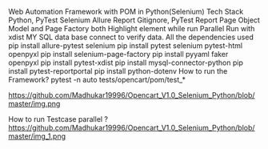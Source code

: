 Web Automation Framework with POM in Python(Selenium)
Tech Stack
Python, PyTest
Selenium
Allure Report
Gitignore, PyTest Report
Page Object Model and Page Factory both
Highlight element while run
Parallel Run with xdist
MY SQL data base connect to verify data.
All the dependencies used
pip install allure-pytest selenium
pip install pytest selenium pytest-html openpyxl
pip install selenium-page-factory
pip install pyyaml faker openpyxl
pip install pytest-xdist
pip install mysql-connector-python
pip install pytest-reportportal
pip install python-dotenv
How to run the Framework?
 pytest -n auto tests/opencart/pom/test_*

https://github.com/Madhukar19996/Opencart_V1.0_Selenium_Python/blob/master/img.png

How to run Testcase parallel ?
https://github.com/Madhukar19996/Opencart_V1.0_Selenium_Python/blob/master/img_1.png
